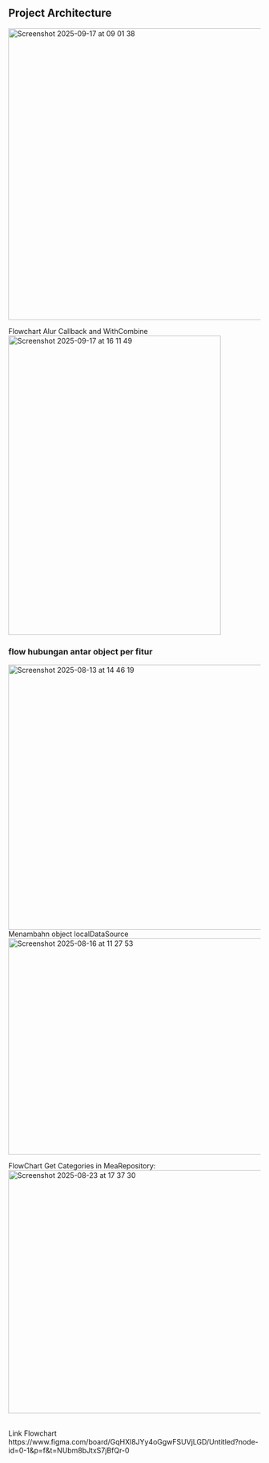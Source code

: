 
## Project Architecture

<img width="836" height="581" alt="Screenshot 2025-09-17 at 09 01 38" src="https://github.com/user-attachments/assets/ee68eacc-622c-4892-8dd1-6c96029ce08b" />

Flowchart Alur Callback and WithCombine
<img width="424" height="597" alt="Screenshot 2025-09-17 at 16 11 49" src="https://github.com/user-attachments/assets/3ff2a5db-9010-41c5-b73a-a88e1dedb7f9" />


### flow hubungan antar object per fitur
<img width="982" height="528" alt="Screenshot 2025-08-13 at 14 46 19" src="https://github.com/user-attachments/assets/02a188dc-cdd8-40ac-a0a8-c0139629e07c" />
Menambahn object localDataSource
<img width="822" height="431" alt="Screenshot 2025-08-16 at 11 27 53" src="https://github.com/user-attachments/assets/f00dd6f4-cc67-49ef-a0b6-76d0ef80ea37" />

FlowChart Get Categories in MeaRepository:
<img width="779" height="485" alt="Screenshot 2025-08-23 at 17 37 30" src="https://github.com/user-attachments/assets/b7275491-0da9-41fb-8665-9cb5d1f0aa51" />



</br>
Link Flowchart
https://www.figma.com/board/GqHXl8JYy4oGgwFSUVjLGD/Untitled?node-id=0-1&p=f&t=NUbm8bJtxS7jBfQr-0

